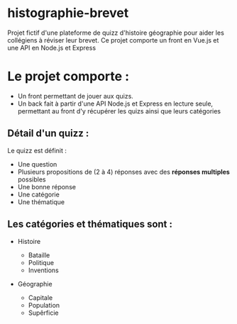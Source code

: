 # histographie-brevet
Projet fictif d'une plateforme de quizz d'histoire géographie pour aider les collégiens à réviser leur brevet. Ce projet comporte un front en Vue.js et une API en Node.js et Express

# Le projet comporte : 
* Un front permettant de jouer aux quizs.
* Un back fait à partir d'une API Node.js et Express en lecture seule, permettant au front d'y récupérer les quizs ainsi que leurs catégories

## Détail d'un quizz :
Le quizz est définit : 
* Une question
* Plusieurs propositions de (2 à 4) réponses avec des **réponses multiples** possibles
* Une bonne réponse
* Une catégorie
* Une thématique

## Les catégories et thématiques sont : 
* Histoire
  * Bataille
  * Politique
  * Inventions

* Géographie
  * Capitale
  * Population
  * Supêrficie
